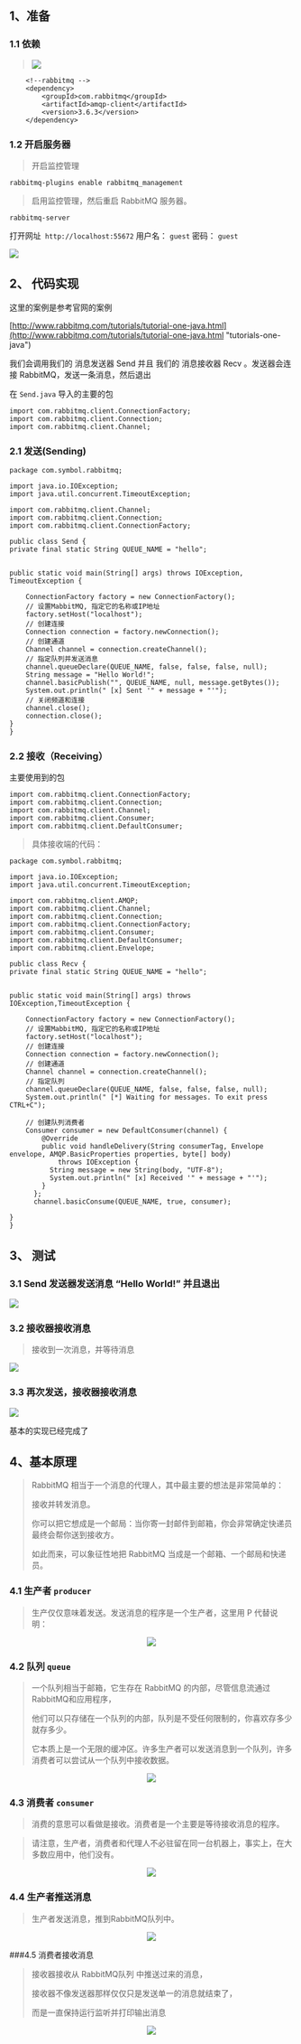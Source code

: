 ## 1、准备

### 1.1 依赖

> 
> ![](http://i.imgur.com/gSTjU1I.png)

		<!--rabbitmq -->
		<dependency>
			<groupId>com.rabbitmq</groupId>
			<artifactId>amqp-client</artifactId>
			<version>3.6.3</version>
		</dependency>


### 1.2 开启服务器


> 开启监控管理


    rabbitmq-plugins enable rabbitmq_management


> 启用监控管理，然后重启 RabbitMQ 服务器。 

    rabbitmq-server

打开网址` http://localhost:55672`
用户名： `guest`
密码： `guest`

![](http://i.imgur.com/HTTFvgW.png)

## 2、	代码实现

这里的案例是参考官网的案例

[http://www.rabbitmq.com/tutorials/tutorial-one-java.html](http://www.rabbitmq.com/tutorials/tutorial-one-java.html "tutorials-one-java")

我们会调用我们的 消息发送器 Send 并且 我们的 消息接收器 Recv 。发送器会连接 RabbitMQ，发送一条消息，然后退出

在 `Send.java` 导入的主要的包

    import com.rabbitmq.client.ConnectionFactory;
    import com.rabbitmq.client.Connection;
    import com.rabbitmq.client.Channel;
    

### 2.1 发送(Sending)

    package com.symbol.rabbitmq;
    
    import java.io.IOException;
    import java.util.concurrent.TimeoutException;
    
    import com.rabbitmq.client.Channel;
    import com.rabbitmq.client.Connection;
    import com.rabbitmq.client.ConnectionFactory;
    
    public class Send {   
    private final static String QUEUE_NAME = "hello";
    
    
    public static void main(String[] args) throws IOException, TimeoutException {
    	
        ConnectionFactory factory = new ConnectionFactory();
        // 设置MabbitMQ, 指定它的名称或IP地址
        factory.setHost("localhost");
        // 创建连接 
        Connection connection = factory.newConnection();
        // 创建通道 
        Channel channel = connection.createChannel();    
        // 指定队列并发送消息
        channel.queueDeclare(QUEUE_NAME, false, false, false, null);
        String message = "Hello World!";
        channel.basicPublish("", QUEUE_NAME, null, message.getBytes());
        System.out.println(" [x] Sent '" + message + "'");
        // 关闭频道和连接  
        channel.close();
        connection.close();
    }
    }


### 2.2 接收（Receiving）

主要使用到的包

    import com.rabbitmq.client.ConnectionFactory;
    import com.rabbitmq.client.Connection;
    import com.rabbitmq.client.Channel;
    import com.rabbitmq.client.Consumer;
    import com.rabbitmq.client.DefaultConsumer;
    
> 
> 具体接收端的代码：
>


    package com.symbol.rabbitmq;
    
    import java.io.IOException;
    import java.util.concurrent.TimeoutException;
    
    import com.rabbitmq.client.AMQP;
    import com.rabbitmq.client.Channel;
    import com.rabbitmq.client.Connection;
    import com.rabbitmq.client.ConnectionFactory;
    import com.rabbitmq.client.Consumer;
    import com.rabbitmq.client.DefaultConsumer;
    import com.rabbitmq.client.Envelope;
    
    public class Recv {
    private final static String QUEUE_NAME = "hello";
    
    
    public static void main(String[] args) throws IOException,TimeoutException {
    	
        ConnectionFactory factory = new ConnectionFactory();
        // 设置MabbitMQ, 指定它的名称或IP地址
        factory.setHost("localhost");
        // 创建连接
        Connection connection = factory.newConnection();
        // 创建通道
        Channel channel = connection.createChannel();
        // 指定队列
        channel.queueDeclare(QUEUE_NAME, false, false, false, null);
        System.out.println(" [*] Waiting for messages. To exit press CTRL+C");
        
        // 创建队列消费者
        Consumer consumer = new DefaultConsumer(channel) {
            @Override
            public void handleDelivery(String consumerTag, Envelope envelope, AMQP.BasicProperties properties, byte[] body)
                throws IOException {
              String message = new String(body, "UTF-8");
              System.out.println(" [x] Received '" + message + "'");
            }
          };
          channel.basicConsume(QUEUE_NAME, true, consumer);
        
    }
    }
 

## 3、	测试

### 3.1  Send 发送器发送消息 “Hello World!” 并且退出

![](http://i.imgur.com/XC3WORD.png)


### 3.2 接收器接收消息

> 接收到一次消息，并等待消息

![](http://i.imgur.com/ZCECj2P.png)

### 3.3 再次发送，接收器接收消息

![](http://i.imgur.com/84ilQgE.png)

基本的实现已经完成了

## 4、基本原理

> RabbitMQ 相当于一个消息的代理人，其中最主要的想法是非常简单的：
> 
> 接收并转发消息。
> 
> 你可以把它想成是一个邮局：当你寄一封邮件到邮箱，你会非常确定快递员最终会帮你送到接收方。
> 
> 如此而来，可以象征性地把 RabbitMQ 当成是一个邮箱、一个邮局和快递员。

### 4.1 生产者 `producer`
> 
> 生产仅仅意味着发送。发送消息的程序是一个生产者，这里用 P 代替说明：
<div align="center">
<img src="http://i.imgur.com/R48K9Dd.png" />
</div>

### 4.2 队列 `queue` 

> 一个队列相当于邮箱，它生存在 RabbitMQ 的内部，尽管信息流通过RabbitMQ和应用程序，
> 
> 他们可以只存储在一个队列的内部，队列是不受任何限制的，你喜欢存多少就存多少。
> 
> 它本质上是一个无限的缓冲区。许多生产者可以发送消息到一个队列，许多消费者可以尝试从一个队列中接收数据。



<div align="center">
<img src="http://i.imgur.com/VNt6pEc.png" />
</div>

### 4.3 消费者 `consumer` 


> 消费的意思可以看做是接收。消费者是一个主要是等待接收消息的程序。

> 请注意，生产者，消费者和代理人不必驻留在同一台机器上，事实上，在大多数应用中，他们没有。

<div align="center">
<img src="http://i.imgur.com/mw1725b.png" />
</div>

### 4.4 生产者推送消息

> 生产者发送消息，推到RabbitMQ队列中。
<div align="center">
<img src="http://i.imgur.com/6PROpWT.png" />
</div>

###4.5 消费者接收消息

> 接收器接收从 RabbitMQ队列 中推送过来的消息，
> 
> 接收器不像发送器那样仅仅只是发送单一的消息就结束了，
> 
> 而是一直保持运行监听并打印输出消息

<div align="center">
<img src="http://i.imgur.com/AtlMbls.png" />
</div>
